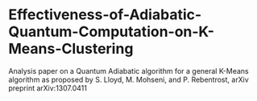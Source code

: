 # Effectiveness-of-Adiabatic-Quantum-Computation-on-K-Means-Clustering
Analysis paper on a Quantum Adiabatic algorithm for a general K-Means algorithm as proposed by S. Lloyd, M. Mohseni, and P. Rebentrost, arXiv preprint arXiv:1307.0411
